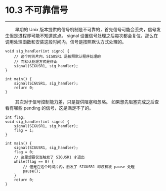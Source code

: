 # 10.3 不可靠信号
***

&emsp;&emsp;
早期的 Unix 版本提供的信号机制是不可靠的，首先信号可能会丢失，信号发生但是进程却可能不知道这点。
signal 设置信号处理之后每次都会复位，那么在调用处理函数和安装这段时间内，信号是按照默认方式处理的。

    void sig_handler(int signo) {
        // 这个时间片内，SIGUSR1 是按照默认程序处理的
        // 而默认处理方式是终止
        signal(SIGUSR1, sig_handler);
    }
    
    int main() {
        signal(SIGUSR1, sig_handler);
        return 0;
    }

&emsp;&emsp;
其次对于信号控制能力差，只是提供阻塞和忽略。
如果想先阻塞完成之后查看有哪些 pending 的信号，这是满足不了的。

    int flag;
    void sig_handler(int signo) {
        signal(SIGUSR1, sig_handler);
        flag = 1;
    }
    
    int main() {
        signal(SIGUSR1, sig_handler);
        flag = 0;
        // 这里想要仅当触发了 SIGUSR1 才退出
        while(flag == 0) {
            // 但是在这个时间片内，触发了 SIGUSR1 却没有被 pause 处理
            pause();
        }
        return 0;
    }
